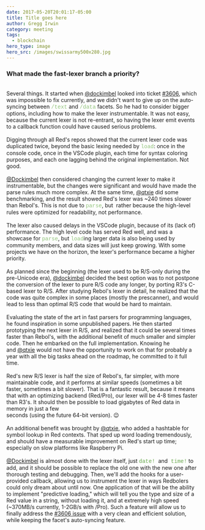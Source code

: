 ```yaml
---
date: 2017-05-20T20:01:17-05:00
title: Title goes here
author: Gregg Irwin
category: meeting
tags:
  - blockchain
hero_type: image
hero_src: /images/swissarmy500x280.jpg
---
```

<h3 style="text-align: left;">
What made the fast-lexer branch a priority?</h3>
<div style="text-align: left;">
<br /></div>
<div style="text-align: left;">
Several things. It started when <a href="https://github.com/dockimbel">@dockimbel</a> looked into ticket <a href="https://github.com/red/red/issues/3606">#3606</a>, which was impossible to fix currently, and we didn't want to give up on the auto-syncing between <span style="color: #93c47d; font-family: &quot;courier new&quot; , &quot;courier&quot; , monospace;">/text</span>&nbsp;and <span style="color: #93c47d; font-family: &quot;courier new&quot; , &quot;courier&quot; , monospace;">/data</span>&nbsp;facets. So he had to consider bigger options, including how to make the lexer instrumentable. It was not easy, because the current lexer is not re-entrant, so having the lexer emit events to a callback function could have caused serious problems.</div>
<div style="text-align: left;">
<br /></div>
<div style="text-align: left;">
Digging through all Red's repos showed that the current lexer code was duplicated twice, beyond the basic lexing needed by <span style="color: #93c47d; font-family: &quot;courier new&quot; , &quot;courier&quot; , monospace;">load</span>: once in the console code, once in the VSCode plugin, each time for syntax coloring purposes, and each one lagging behind the original implementation. Not good.</div>
<div style="text-align: left;">
<br /></div>
<div style="text-align: left;">
<a href="https://github.com/dockimbel">@Dockimbel</a> then considered changing the current lexer to make it instrumentable, but the changes were significant and would have made the parse rules much more complex. At the same time, <a href="https://github.com/qtxie">@qtxie</a> did some benchmarking, and the result showed Red's lexer was ~240 times slower than Rebol's. This is not due to <span style="color: #93c47d; font-family: &quot;courier new&quot; , &quot;courier&quot; , monospace;">parse</span>, but&nbsp; rather because the high-level rules were optimized for readability, not performance.</div>
<div style="text-align: left;">
<br /></div>
<div style="text-align: left;">
The lexer also caused delays in the VSCode plugin, because of its (lack of) performance. The high level code has served Red well, and was a showcase for <span style="color: #93c47d; font-family: &quot;courier new&quot; , &quot;courier&quot; , monospace;">parse</span>, but <span style="color: #93c47d; font-family: &quot;courier new&quot; , &quot;courier&quot; , monospace;">load</span>ing larger data is also being used by community members, and data sizes will just keep growing. With some projects we have on the horizon, the lexer's performance became a higher priority.</div>
<div style="text-align: left;">
<br /></div>
<div style="text-align: left;">
As planned since the beginning (the lexer used to be R/S-only during the pre-Unicode era), <a href="https://github.com/dockimbel">@dockimbel</a> decided the best option was to not postpone the conversion of the lexer to pure R/S code any longer, by porting R3's C-based lexer to R/S. After studying Rebol's lexer in detail, he realized that the code was quite complex in some places (mostly the prescanner), and would lead to less than optimal R/S code that would be hard to maintain.</div>
<div style="text-align: left;">
<br /></div>
<div style="text-align: left;">
Evaluating the state of the art in fast parsers for programming languages, he found inspiration in some unpublished papers. He then started prototyping the next lexer in R/S, and realized that it could be several times faster than Rebol's, with the additional benefit of much smaller and simpler code. Then he embarked on the full implementation. Knowing he and&nbsp;<a href="https://github.com/qtxie">@qtxie</a>&nbsp;would not have the opportunity to work on that for probably a year with all the big tasks ahead on the roadmap, he committed to it full time.</div>
<div style="text-align: left;">
<br /></div>
<div style="text-align: left;">
Red's new R/S lexer is half the size of Rebol's, far simpler, with more maintainable code, and it performs at similar speeds (sometimes a bit faster, sometimes a bit slower). That is a fantastic result, because it means that with an optimizing backend (Red/Pro), our lexer will be 4-8 times faster than R3's. It should then be possible to load gigabytes of Red data in memory in just a few</div>
<div style="text-align: left;">
seconds (using the future 64-bit version). 😉</div>
<div style="text-align: left;">
<br /></div>
<div style="text-align: left;">
An additional benefit was brought by&nbsp;<a href="https://github.com/qtxie">@qtxie</a>, who added a hashtable for symbol lookup in Red contexts. That sped up word loading tremendously, and should have a measurable improvement on Red's start up time; especially on slow platforms like Raspberry Pi.</div>
<div style="text-align: left;">
<br /></div>
<div style="text-align: left;">
<a href="https://github.com/dockimbel">@Dockimbel</a>&nbsp;is almost done with the lexer itself, just <span style="color: #6aa84f; font-family: &quot;courier new&quot; , &quot;courier&quot; , monospace;">date! </span><span style="font-family: inherit;">and</span><span style="color: #6aa84f; font-family: &quot;courier new&quot; , &quot;courier&quot; , monospace;"> time!</span> to add, and it should be possible to replace the old one with the new one after thorough testing and debugging. Then, we'll add the hooks for a user-provided callback, allowing us to instrument the lexer in ways Redbolers could only dream about until now. One application of that will be the ability to implement "predictive loading," which will tell you the type and size of a Red value in a string, without loading it, and at extremely high speed (~370MB/s currently, 1-2GB/s with /Pro). Such a feature will allow us to finally address the <a href="https://github.com/red/red/issues/3606">#3606 issue</a>&nbsp;with a very clean and efficient solution, while keeping the facet's auto-syncing feature.</div>
<div style="text-align: left;">
<br /></div>
